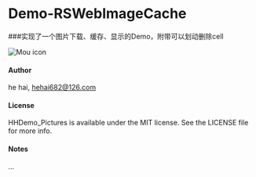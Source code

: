 # Demo-RSWebImageCache

###实现了一个图片下载、缓存、显示的Demo，附带可以划动删除cell

![Mou icon](https://github.com/riversea2015/HHDemo_Pictures/blob/master/ScreenShort.gif?raw=true)

#### Author

he hai, hehai682@126.com

#### License

HHDemo_Pictures is available under the MIT license. See the LICENSE file for more info.

#### Notes

...
